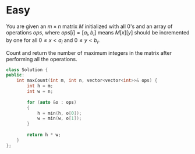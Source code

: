 # Easy

You are given an $m \times n$ matrix $M$ initialized with all $0$'s and an array of operations $ops$, where $ops[i] = [a_i, b_i]$ means $M[x] [y]$ should be incremented by one for all $0 \leq x < a_i$ and $0 \leq y < b_i$.

Count and return the number of maximum integers in the matrix after performing all the operations.

```cpp
class Solution {
public:
    int maxCount(int m, int n, vector<vector<int>>& ops) {
        int h = m;
        int w = n;
        
        for (auto &o : ops)
        {
            h = min(h, o[0]);
            w = min(w, o[1]);
        }
        
        return h * w;
    }
};
```
